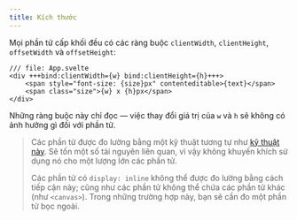 ```yaml
---
title: Kích thước
---
```


Mọi phần tử cấp khối đều có các ràng buộc `clientWidth`, `clientHeight`, `offsetWidth` và `offsetHeight`:

```svelte
/// file: App.svelte
<div +++bind:clientWidth={w} bind:clientHeight={h}+++>
	<span style="font-size: {size}px" contenteditable>{text}</span>
	<span class="size">{w} x {h}px</span>
</div>
```

Những ràng buộc này chỉ đọc — việc thay đổi giá trị của `w` và `h` sẽ không có ảnh hưởng gì đối với phần tử.

> Các phần tử được đo lường bằng một kỹ thuật tương tự như [kỹ thuật này](http://www.backalleycoder.com/2013/03/18/cross-browser-event-based-element-resize-detection/). Sẽ tốn một số tài nguyên liên quan, vì vậy không khuyến khích sử dụng nó cho một lượng lớn các phần tử.
>
> Các phần tử có `display: inline` không thể được đo lường bằng cách tiếp cận này; cũng như các phần tử không thể chứa các phần tử khác (như `<canvas>`). Trong những trường hợp này, bạn sẽ cần đo một phần tử bọc ngoài.

